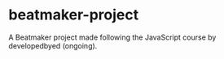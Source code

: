 # beatmaker-project
A Beatmaker project made following the JavaScript course by developedbyed (ongoing).
